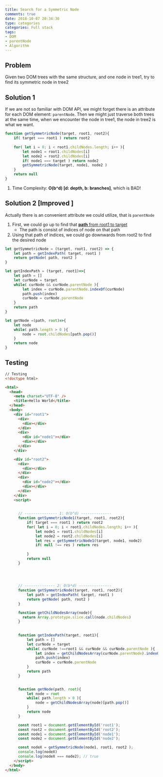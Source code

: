 ```yaml
---
title: Search for a Symmetric Node
comments: true
date: 2018-10-07 20:34:30
type: categories
categories: Full stack
tags: 
- DOM
- parentNode
- Algorithm
---
```




## Problem

Given two DOM trees with the same structure, and one node in tree1, try to find its symmetric node in tree2



## Solution 1

If we are not so familiar with DOM API, we might forget there is an attribute for each DOM element: `parentNode`. Then we might just traverse both trees at the same time, when we encounter the node in tree1, the node in tree2 is what we want.

```js
function getSymmetricNode(target, root1, root2){
    if( target === root1 ) return root2
    
    for( let i = 0; i < root1.childNodes.length; i++ ){
        let node1 = root1.childNodes[i]     
        let node2 = root2.childNodes[i]
        if( node1 === target ) return node2
		getSymmetricNode(target, node1, node2 )
    }
    return null
}
```

1. Time Complexity: **O(b^d)  [d: depth, b: branches]**, which is BAD!

## Solution 2 [Improved ]

Actually there is an convenient attribute we could utilize, that is `parentNode`

1. First, we could go up to find that <u>**path** from root1 to target</u>
   - The path is consist of indices of node on that path
2. Using that path of indices, we could go downwards from root2 to find the desired node

```js
let getSymmetricNode = (target, root1, root2) => {
    let path = getIndexPath( target, root1 )
    return getNode( path, root2 )
}

let getIndexPath = (target, root1)=>{
    let path = []
    let curNode = target
    while( curNode && curNode.parentNode ){
        let index = curNode.parentNode.indexOf(curNode)
        path.push(index)
        curNode = curNode.parentNode
    }
    return path
}

let getNode =(path, root)=>{
    let node
    while( path.length > 0 ){
        node = root.childNodes[path.pop()]
    }
    return node
}

```



## Testing

```html
// Testing
<!doctype html>

<html>
  <head>
    <meta charset="UTF-8" />
    <title>Hello World</title>
  </head>
  <body>
    <div id="root1">
      <div>
        <div></div>
      </div>
      <div>
        <div id="node1"></div>
        <div></div>
      </div>
    </div>

    <div id="root2">
      <div>
        <div></div>
      </div>
      <div>
        <div id="node2"></div>
        <div></div>
      </div>
    </div>
    <script>
      
      
      // --------------- 1: O(b^d) --------------
      function getSymmetricNode1(target, root1, root2){
          if( target === root1 ) return root2
          for( let i = 0; i < root1.childNodes.length; i++ ){
              let node1 = root1.childNodes[i]     
              let node2 = root2.childNodes[i]
              let res = getSymmetricNode1(target, node1, node2)
              if( null !== res ) return res
                
          }
          return null
      }
      
      
      
      
      // -------------- 2: O(b*d) ---------------
      function getSymmetricNode(target, root1, root2){
          let path = getIndexPath( target, root1 )
          return getNode( path, root2 )
      }

      function getChildNodesArray(node){
        return Array.prototype.slice.call(node.childNodes)
      }
      
      
      function getIndexPath(target, root1){
          let path = []
          let curNode = target
          while( curNode !==root1 && curNode && curNode.parentNode ){
              let index = getChildNodesArray(curNode.parentNode).indexOf(curNode)
              path.push(index)
              curNode = curNode.parentNode
          }
          return path
      }

      
      function getNode(path, root){
          let node = root
          while( path.length > 0 ){
              node = getChildNodesArray(node)[path.pop()]
          }
          return node
      }

      const root1 = document.getElementById('root1');
      const root2 = document.getElementById('root2');
      const node1 = document.getElementById('node1');
      const node2 = document.getElementById('node2');

      const nodeX = getSymmetricNode(node1, root1, root2 );
      console.log(nodeX)
      console.log(nodeX === node2); // true
    </script>
  </body>
</html>

```

